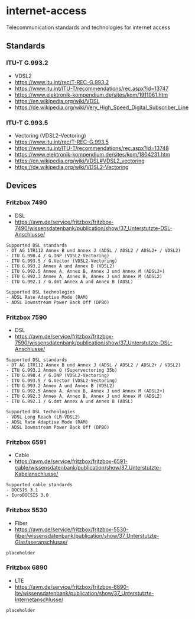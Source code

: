 # internet-access
Telecommunication standards and technologies for internet access

## Standards

### ITU-T G.993.2
- VDSL2
- https://www.itu.int/rec/T-REC-G.993.2
- https://www.itu.int/ITU-T/recommendations/rec.aspx?id=13747
- https://www.elektronik-kompendium.de/sites/kom/1911061.htm
- https://en.wikipedia.org/wiki/VDSL
- https://de.wikipedia.org/wiki/Very_High_Speed_Digital_Subscriber_Line

### ITU-T G.993.5
- Vectoring (VDSL2-Vectoring)
- https://www.itu.int/rec/T-REC-G.993.5
- https://www.itu.int/ITU-T/recommendations/rec.aspx?id=13748
- https://www.elektronik-kompendium.de/sites/kom/1804231.htm
- https://en.wikipedia.org/wiki/VDSL#VDSL2_vectoring
- https://de.wikipedia.org/wiki/VDSL2-Vectoring

## Devices
### Fritzbox 7490
- DSL
- https://avm.de/service/fritzbox/fritzbox-7490/wissensdatenbank/publication/show/37_Unterstutzte-DSL-Anschlusse/
```
Supported DSL standards
- DT AG 1TR112 Annex B und Annex J (ADSL / ADSL2 / ADSL2+ / VDSL2)
- ITU G.998.4 / G.INP (VDSL2-Vectoring)
- ITU G.993.5 / G.Vector (VDSL2-Vectoring)
- ITU G.993.2 Annex A und Annex B (VDSL2)
- ITU G.992.5 Annex A, Annex B, Annex J und Annex M (ADSL2+)
- ITU G.992.3 Annex A, Annex B, Annex J und Annex M (ADSL2)
- ITU G.992.1 / G.dmt Annex A und Annex B (ADSL)

Supported DSL technologies
- ADSL Rate Adaptive Mode (RAM)
- ADSL Downstream Power Back Off (DPBO)
```

### Fritzbox 7590
- DSL
- https://avm.de/service/fritzbox/fritzbox-7590/wissensdatenbank/publication/show/37_Unterstutzte-DSL-Anschlusse/
```
Supported DSL standards
- DT AG 1TR112 Annex B und Annex J (ADSL / ADSL2 / ADSL2+ / VDSL2)
- ITU G.993.2 Annex Q (Supervectoring 35b)
- ITU G.998.4 / G.INP (VDSL2-Vectoring)
- ITU G.993.5 / G.Vector (VDSL2-Vectoring)
- ITU G.993.2 Annex A und Annex B (VDSL2)
- ITU G.992.5 Annex A, Annex B, Annex J und Annex M (ADSL2+)
- ITU G.992.3 Annex A, Annex B, Annex J und Annex M (ADSL2)
- ITU G.992.1 / G.dmt Annex A und Annex B (ADSL)

Supported DSL technologies
- VDSL Long Reach (LR-VDSL2)
- ADSL Rate Adaptive Mode (RAM)
- ADSL Downstream Power Back Off (DPBO)
```

### Fritzbox 6591
- Cable
- https://avm.de/service/fritzbox/fritzbox-6591-cable/wissensdatenbank/publication/show/37_Unterstutzte-Kabelanschlusse/
```
Supported cable standards
- DOCSIS 3.1
- EuroDOCSIS 3.0
```

### Fritzbox 5530
- Fiber
- https://avm.de/service/fritzbox/fritzbox-5530-fiber/wissensdatenbank/publication/show/37_Unterstutzte-Glasfaseranschlusse/
```
placeholder
```

### Fritzbox 6890
- LTE
- https://avm.de/service/fritzbox/fritzbox-6890-lte/wissensdatenbank/publication/show/37_Unterstutzte-Internetanschlusse/
```
placeholder
```

